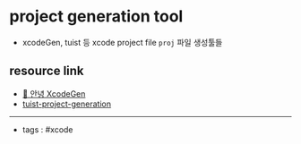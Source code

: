 # project generation tool 
- xcodeGen, tuist 등 xcode project file `proj` 파일 생성툴들

## resource link
- [👋 안녕 XcodeGen](https://pilgwon.github.io/post/hello-xcodegen)
- [tuist-project-generation](https://developers.soundcloud.com/blog/tuist-project-generation)
----
- tags : #xcode 